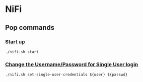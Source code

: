 # NiFi
## Pop commands

### [Start up](https://nifi.apache.org/docs/nifi-docs/html/administration-guide.html#how-to-install-and-start-nifi)
`./nifi.sh start`

### [Change the Username/Password for Single User login](https://nifi.apache.org/docs/nifi-docs/html/administration-guide.html#single_user_identity_provider)
`./nifi.sh set-single-user-credentials ${user} ${passwd}`
